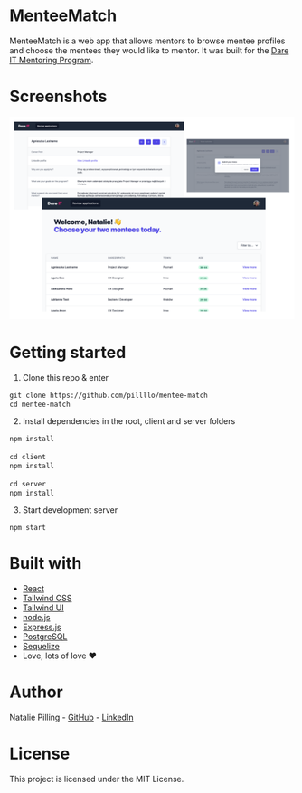 # MenteeMatch

MenteeMatch is a web app that allows mentors to browse mentee profiles and choose the mentees they would like to mentor. It was built for the [Dare IT Mentoring Program](https://mentoring.dareit.io/).

# Screenshots

<p>
<img src="readme_screenshots.png" />
</p>

# Getting started

1. Clone this repo & enter

```
git clone https://github.com/pillllo/mentee-match
cd mentee-match
```

2. Install dependencies in the root, client and server folders

```
npm install

cd client
npm install

cd server
npm install
```

3. Start development server

```
npm start
```

# Built with

- [React](https://reactjs.org/)
- [Tailwind CSS](https://tailwindcss.com/)
- [Tailwind UI](https://tailwindui.com/)
- [node.js](https://nodejs.org/en/)
- [Express.js](https://expressjs.com/)
- [PostgreSQL](https://www.postgresql.org/)
- [Sequelize](https://sequelize.org/master/index.html)
- Love, lots of love ♥

# Author

Natalie Pilling - [GitHub](https://github.com/pillllo) - [LinkedIn](https://www.linkedin.com/in/natalie-pilling/)

# License

This project is licensed under the MIT License.
